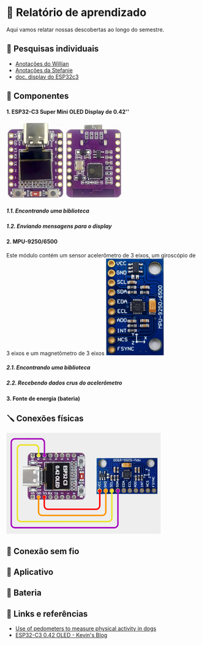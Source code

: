 # 📝 Relatório de aprendizado

Aqui vamos relatar nossas descobertas ao longo do semestre.

## 📒 Pesquisas individuais
- [Anotações do Willian](https://docs.google.com/document/d/16pknYUD03wWxq526Kq__X30YFPvVKP2k4w8tPBjolBE/edit?usp=sharing)
- [Anotações da Stefanie](https://github.com/stepalmeira)
- [doc. display do ESP32c3](https://docs.google.com/document/d/17O6CZThYMCn8GwaPOuoTraIOa0sEShhfARCrMZcj9_8/edit?usp=sharing)

## 🔧 Componentes

####  1. ESP32-C3 Super Mini OLED Display de 0.42''
<img src="/imagens/esp32c3supermini.png" alt="ESP32-C3 Super Mini" width="60%"/>

##### 1.1. Encontrando uma biblioteca
##### 1.2. Enviando mensagens para o display



#### 2. MPU-9250/6500
Este módulo contém um sensor acelerômetro de 3 eixos, um giroscópio de 3 eixos e um magnetômetro de 3 eixos
<img src="/imagens/mpu9250.png" alt="ESP32-C3 Super Mini" width="30%"/>

##### 2.1. Encontrando uma biblioteca
##### 2.2. Recebendo dados crus do acelerômetro

#### 3. Fonte de energia (bateria)

## 🪛 Conexões físicas
<img src="/imagens/conexao_esp32c3.png" alt="ESP32-C3 Super Mini" width="80%"/>

## 🛜 Conexão sem fio

## 📱 Aplicativo

## 🔋 Bateria

## 📑 Links e referências
- [Use of pedometers to measure physical activity in dogs](https://avmajournals.avma.org/view/journals/javma/226/12/javma.2005.226.2010.xml?tab_body=pdf)
- [ESP32-C3 0.42 OLED - Kevin's Blog](https://emalliab.wordpress.com/2025/02/12/esp32-c3-0-42-oled/)
